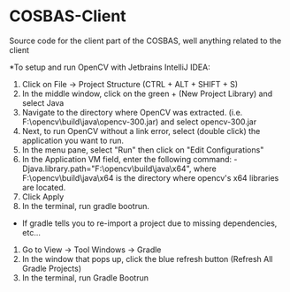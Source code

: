 # COSBAS-Client
Source code for the client part of the COSBAS, well anything related to the client


*To setup and run OpenCV with Jetbrains IntelliJ IDEA:  
1) Click on File -> Project Structure (CTRL + ALT + SHIFT + S)  
2) In the middle window, click on the green + (New Project Library) and select Java  
3) Navigate to the directory where OpenCV was extracted. (i.e. F:\opencv\build\java\opencv-300.jar) and select opencv-300.jar  
4) Next, to run OpenCV without a link error, select (double click) the application you want to run.    
5) In the menu pane, select "Run" then click on "Edit Configurations"  
6) In the Application VM field, enter the following command: -Djava.library.path="F:\opencv\build\java\x64", where     F:\opencv\build\java\x64 is the directory where opencv's x64 libraries are located.  
7) Click Apply  
8) In the terminal, run gradle bootrun.  
  
* If gradle tells you to re-import a project due to missing dependencies, etc...  
1) Go to View -> Tool Windows -> Gradle  
2) In the window that pops up, click the blue refresh button (Refresh All Gradle Projects)  
3) In the terminal, run Gradle Bootrun  
